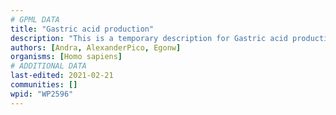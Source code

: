```yaml
---
# GPML DATA
title: "Gastric acid production"
description: "This is a temporary description for Gastric acid production"
authors: [Andra, AlexanderPico, Egonw]
organisms: [Homo sapiens]
# ADDITIONAL DATA
last-edited: 2021-02-21
communities: []
wpid: "WP2596"
---
```

